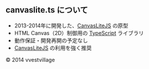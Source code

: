 ## canvaslite.ts について
* 2013-2014年に開発した、[CanvasLiteJS](https://github.com/vvestvillage/CanvasLiteJS/blob/master/README.md) の原型
* HTML Canvas（2D）制御用の [TypeScript](https://github.com/vvestvillage/HelloWorld/blob/master/languages/TypeScript/TypeScript_reference.md) ライブラリ
* 動作保証・開発再開の予定なし
* [CanvasLiteJS](https://github.com/vvestvillage/CanvasLiteJS/blob/master/README.md) の利用を強く推奨

© 2014 vvestvillage
